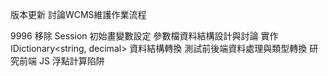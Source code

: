版本更新
討論WCMS維護作業流程

9996
移除 Session 初始畫變數設定
參數檔資料結構設計與討論
實作 IDictionary<string, decimal> 資料結構轉換
測試前後端資料處理與類型轉換
研究前端 JS 浮點計算陷阱